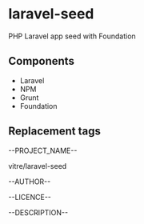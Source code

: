 laravel-seed
============

PHP Laravel app seed with Foundation

## Components

 - Laravel
 - NPM
 - Grunt
 - Foundation

## Replacement tags

--PROJECT_NAME--

vitre/laravel-seed

--AUTHOR--

--LICENCE--

--DESCRIPTION--